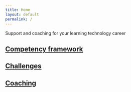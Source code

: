 ```yaml
---
title: Home
layout: default
permalink: /
---
```

<p class="text-center">Support and coaching for your learning technology career</p>

<div class="container">
  <div class="row text-center">
    <div class="col-sm">
      <h2><a href="/competencies">Competency framework</a></h2>
    </div>
    <div class="col-sm">
      <h2><a href="/challenges">Challenges</a></h2>
    </div>
    <div class="col-sm">
      <h2><a href="/coaching">Coaching</a></h2>
    </div>
  </div>
</div>
